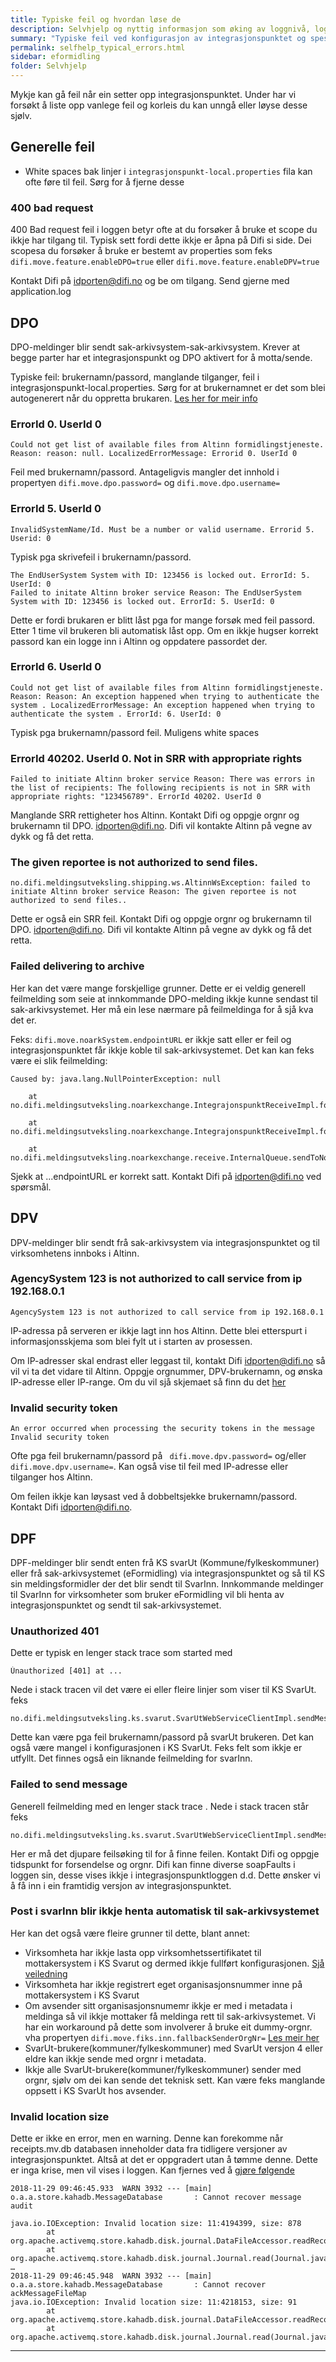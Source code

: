 ```yaml
---
title: Typiske feil og hvordan løse de
description: Selvhjelp og nyttig informasjon som øking av loggnivå, loggrullering, trafikkflyt mm. 
summary: "Typiske feil ved konfigurasjon av integrasjonspunktet og spesielt eFormidling"
permalink: selfhelp_typical_errors.html
sidebar: eformidling
folder: Selvhjelp
---
```


Mykje kan gå feil når ein setter opp integrasjonspunktet. Under har vi forsøkt å liste opp vanlege feil og korleis du kan unngå eller løyse desse sjølv.

## Generelle feil
- White spaces bak linjer i ```integrasjonspunkt-local.properties``` fila kan ofte føre til feil. Sørg for å fjerne desse

### 400 bad request
400 Bad request feil i loggen betyr ofte at du forsøker å bruke et scope du ikkje har tilgang til. Typisk sett fordi dette ikkje er åpna på Difi si side. Dei scopesa du forsøker å bruke er bestemt av properties som feks ```difi.move.feature.enableDPO=true``` eller ```difi.move.feature.enableDPV=true```
  
Kontakt Difi på <a href="mailto:idporten@difi.no">idporten@difi.no</a> og be om tilgang. Send gjerne med application.log 

## DPO 
DPO-meldinger blir sendt sak-arkivsystem-sak-arkivsystem. Krever at begge parter har et integrasjonspunkt og DPO aktivert for å motta/sende.

Typiske feil: brukernamn/passord, manglande tilganger, feil i integrasjonspunkt-local.properties. Sørg for at brukernamnet er det som blei autogenerert når du oppretta brukaren. [Les her for meir info](https://difi.github.io/move-integrasjonspunkt/create_users.html#opprette-dpo-bruker-altinn-formidlingstjeneste)

### ErrorId 0. UserId 0
```
Could not get list of available files from Altinn formidlingstjeneste. Reason: reason: null. LocalizedErrorMessage: Errorid 0. UserId 0
```

Feil med brukernamn/passord. Antageligvis mangler det innhold i propertyen ```difi.move.dpo.password=``` og ```difi.move.dpo.username=```

### ErrorId 5. UserId 0
```
InvalidSystemName/Id. Must be a number or valid username. Errorid 5. Userid: 0
```

Typisk pga skrivefeil i brukernamn/passord. 

```
The EndUserSystem System with ID: 123456 is locked out. ErrorId: 5. UserId: 0
Failed to initate Altinn broker service Reason: The EndUserSystem System with ID: 123456 is locked out. ErrorId: 5. UserId: 0
```

Dette er fordi brukaren er blitt låst pga for mange forsøk med feil passord. Etter 1 time vil brukeren bli automatisk låst opp. Om en ikkje hugser korrekt passord kan ein logge inn i Altinn og oppdatere passordet der.


### ErrorId 6. UserId 0
```
Could not get list of available files from Altinn formidlingstjeneste. Reason: Reason: An exception happened when trying to authenticate the system . LocalizedErrorMessage: An exception happened when trying to authenticate the system . ErrorId: 6. UserId: 0
```

Typisk pga brukernamn/passord feil. Muligens white spaces

### ErrorId 40202. UserId 0. Not in SRR with appropriate rights
```
Failed to initiate Altinn broker service Reason: There was errors in the list of recipients: The following recipients is not in SRR with appropriate rights: "123456789". ErrorId 40202. UserId 0
```

Manglande SRR rettigheter hos Altinn. Kontakt Difi og oppgje orgnr og brukernamn til DPO. <a href="mailto:idporten@difi.no">idporten@difi.no</a>. Difi vil kontakte Altinn på vegne av dykk og få det retta.

### The given reportee is not authorized to send files.
```
no.difi.meldingsutveksling.shipping.ws.AltinnWsException: failed to initiate Altinn broker service Reason: The given reportee is not authorized to send files..
```

Dette er også ein SRR feil. Kontakt Difi og oppgje orgnr og brukernamn til DPO. <a href="mailto:idporten@difi.no">idporten@difi.no</a>. Difi vil kontakte Altinn på vegne av dykk og få det retta.

### Failed delivering to archive
Her kan det være mange forskjellige grunner. Dette er ei veldig generell feilmelding som seie at innkommande DPO-melding ikkje kunne sendast til sak-arkivsystemet. Her må ein lese nærmare på feilmeldinga for å sjå kva det er. 

Feks: ```difi.move.noarkSystem.endpointURL``` er ikkje satt eller er feil og integrasjonspunktet får ikkje koble til sak-arkivsystemet. Det kan kan feks være ei slik feilmelding:

```
Caused by: java.lang.NullPointerException: null

    at no.difi.meldingsutveksling.noarkexchange.IntegrajonspunktReceiveImpl.forwardToNoarkSystemAndSendReceipts(IntegrajonspunktReceiveImpl.java:172)

    at no.difi.meldingsutveksling.noarkexchange.IntegrajonspunktReceiveImpl.forwardToNoarkSystem(IntegrajonspunktReceiveImpl.java:148)

    at no.difi.meldingsutveksling.noarkexchange.receive.InternalQueue.sendToNoarkSystem(InternalQueue.java:317)
```
Sjekk at ...endpointURL er korrekt satt. Kontakt Difi på <a href="mailto:idporten@difi.no">idporten@difi.no</a> ved spørsmål.

## DPV
DPV-meldinger blir sendt frå sak-arkivsystem via integrasjonspunktet og til virksomhetens innboks i Altinn.

### AgencySystem 123 is not authorized to call service from ip 192.168.0.1
```
AgencySystem 123 is not authorized to call service from ip 192.168.0.1
```

IP-adressa på serveren er ikkje lagt inn hos Altinn. Dette blei etterspurt i informasjonsskjema som blei fylt ut i starten av prosessen. 

Om IP-adresser skal endrast eller leggast til, kontakt Difi <a href="mailto:idporten@difi.no">idporten@difi.no</a> så vil vi ta det vidare til Altinn. Oppgje orgnummer, DPV-brukernamn, og ønska IP-adresse eller IP-range. Om du vil sjå skjemaet så finn du det [her](https://forms.office.com/Pages/ResponsePage.aspx?id=dV4PJZxZFEaXBwztYRT_xpi569dsKKZOkO1f2ClqM-VUQzlQTzNVSUdLTjVGWFpJNk1ITjBWTkNKSy4u) 

### Invalid security token
```
An error occurred when processing the security tokens in the message
Invalid security token
```

Ofte pga feil brukernamn/passord på ``` difi.move.dpv.password=``` og/eller ```difi.move.dpv.username=```. Kan også vise til feil med IP-adresse eller tilganger hos Altinn. 

Om feilen ikkje kan løysast ved å dobbeltsjekke brukernamn/passord. Kontakt Difi <a href="mailto:idporten@difi.no">idporten@difi.no</a>. 

## DPF
DPF-meldinger blir sendt enten frå KS svarUt (Kommune/fylkeskommuner) eller frå sak-arkivsystemet (eFormidling) via integrasjonspunktet og så til KS sin meldingsformidler der det blir sendt til SvarInn. Innkommande meldinger til SvarInn for virksomheter som bruker eFormidling vil bli henta av integrasjonspunktet og sendt til sak-arkivsystemet. 

### Unauthorized 401
Dette er typisk en lenger stack trace som started med 
```
Ùnauthorized [401] at ...
```
Nede i stack tracen vil det være ei eller fleire linjer som viser til KS SvarUt. feks  
```
no.difi.meldingsutveksling.ks.svarut.SvarUtWebServiceClientImpl.sendMessage
```

Dette kan være pga feil brukernamn/passord på svarUt brukeren. Det kan også være mangel i konfigurasjonen i KS SvarUt. Feks felt som ikkje er utfyllt. Det finnes også ein liknande feilmelding for svarInn. 

### Failed to send message
Generell feilmelding med en lenger stack trace . Nede i stack tracen står feks
```
no.difi.meldingsutveksling.ks.svarut.SvarUtWebServiceClientImpl.sendMessage
```

Her er må det djupare feilsøking til for å finne feilen. Kontakt Difi og oppgje tidspunkt for forsendelse og orgnr. Difi kan finne diverse soapFaults i loggen sin, desse vises ikkje i integrasjonspunktloggen d.d. Dette ønsker vi å få inn i ein framtidig versjon av integrasjonspunktet.

### Post i svarInn blir ikkje henta automatisk til sak-arkivsystemet
Her kan det også være fleire grunner til dette, blant annet:


- Virksomheta har ikkje lasta opp virksomhetssertifikatet til mottakersystem i KS Svarut og dermed ikkje fullført konfigurasjonen. [Sjå veiledning](https://difi.github.io/move-integrasjonspunkt/create_users.html#konfigurering-av-svarinn-mottakersystem)
- Virksomheta har ikkje registrert eget organisasjonsnummer inne på mottakersystem i KS Svarut
- Om avsender sitt organisasjonsnumemr ikkje er med i metadata i meldinga så vil ikkje mottaker få meldinga rett til sak-arkivsystemet. Vi har ein workaround på dette som involverer å bruke eit dummy-orgnr. vha propertyen ```difi.move.fiks.inn.fallbackSenderOrgNr=``` [Les meir her](https://difi.github.io/move-integrasjonspunkt/properties_config.html#dpf)
- SvarUt-brukere(kommuner/fylkeskommuner) med SvarUt versjon 4 eller eldre kan ikkje sende med orgnr i metadata. 
- Ikkje alle SvarUt-brukere(kommuner/fylkeskommuner) sender med orgnr, sjølv om dei kan sende det teknisk sett. Kan være feks manglande oppsett i KS SvarUt hos avsender.

### Invalid location size

Dette er ikke en error, men en warning. Denne kan forekomme når receipts.mv.db databasen inneholder data fra tidligere versjoner av integrasjonspunktet. Altså at det er oppgradert utan å tømme denne. Dette er inga krise, men vil vises i loggen. Kan fjernes ved å 
[gjøre følgende](https://difi.github.io/move-integrasjonspunkt/selfhelp.html#fersk-installasjon-av-integrasjonspunktet) 

```
2018-11-29 09:46:45.933  WARN 3932 --- [main] o.a.a.store.kahadb.MessageDatabase       : Cannot recover message audit

java.io.IOException: Invalid location size: 11:4194399, size: 878
        at org.apache.activemq.store.kahadb.disk.journal.DataFileAccessor.readRecord(DataFileAccessor.java:88)
        at org.apache.activemq.store.kahadb.disk.journal.Journal.read(Journal.java:936)
…
2018-11-29 09:46:45.948  WARN 3932 --- [main] o.a.a.store.kahadb.MessageDatabase       : Cannot recover ackMessageFileMap
java.io.IOException: Invalid location size: 11:4218153, size: 91
        at org.apache.activemq.store.kahadb.disk.journal.DataFileAccessor.readRecord(DataFileAccessor.java:88)
        at org.apache.activemq.store.kahadb.disk.journal.Journal.read(Journal.java:936)
```

---
